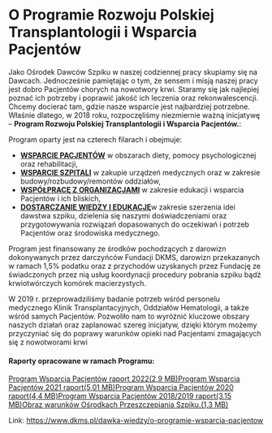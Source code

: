 # O Programie Rozwoju Polskiej Transplantologii i Wsparcia Pacjentów

Jako Ośrodek Dawców Szpiku w naszej codziennej pracy skupiamy się na Dawcach. Jednocześnie pamiętając o tym, że sensem i misją naszej pracy jest dobro Pacjentów chorych na nowotwory krwi. Staramy się jak najlepiej poznać ich potrzeby i poprawić jakość ich leczenia oraz rekonwalescencji. Chcemy docierać tam, gdzie nasze wsparcie jest najbardziej potrzebne. Właśnie dlatego, w 2018 roku, rozpoczęliśmy niezmiernie ważną inicjatywę – **Program Rozwoju Polskiej Transplantologii i Wsparcia Pacjentów.**:


Program oparty jest na czterech filarach i obejmuje:


* [**WSPARCIE PACJENTÓW**](https://www.dkms.pl/pacjent) w obszarach diety, pomocy psychologicznej oraz rehabilitacji,
* [**WSPARCIE SZPITALI**](https://www.dkms.pl/dzialaj/pomoz-inaczej/dar-fundacji-dkms) w zakupie urządzeń medycznych oraz w zakresie budowy/rozbudowy/remontów oddziałów,
* [**WSPÓŁPRACĘ Z ORGANIZACJAMI**](https://www.dkms.pl/dawka-wiedzy/o-programie-wsparcia-pacjentow/wspolpraca-organizacjami) w zakresie edukacji i wsparcia Pacjentów i ich bliskich,
* [**DOSTARCZANIE WIEDZY I EDUKACJĘ**](https://www.dkms.pl/dawka-wiedzy/nauka-i-badania)w zakresie szerzenia idei dawstwa szpiku, dzielenia się naszymi doświadczeniami oraz przygotowywania rozwiązań dopasowanych do oczekiwań i potrzeb Pacjentów oraz środowiska medycznego.


Program jest finansowany ze środków pochodzących z darowizn dokonywanych przez darczyńców Fundacji DKMS, darowizn przekazanych w ramach 1,5% podatku oraz z przychodów uzyskanych przez Fundację ze świadczonych przez nią usług koordynacji procedury pobrania szpiku bądź krwiotwórczych komórek macierzystych.


W 2019 r. przeprowadziliśmy badanie potrzeb wśród personelu medycznego Klinik Transplantacyjnych, Oddziałów Hematologii, a także wśród samych Pacjentów. Pozwoliło nam to wyróżnić kluczowe obszary naszych działań oraz zaplanować szereg inicjatyw, dzięki którym możemy przyczyniać się do poprawy warunków opieki nad Pacjentami zmagających się z nowotworami krwi 


#### Raporty opracowane w ramach Programu:


[Program Wsparcia Pacjentów raport 2022(2,9 MB)](https://assets-eu-01.kc-usercontent.com:443/bed48093-082e-0109-4b5f-7bdadab5eedd/722b9a0a-d674-4394-92bd-9d9708c06fdb/Program%20Wsparcia%20Pacjent%C3%B3w%202022%20raport.pdf)[Program Wsparcia Pacjentów 2021 raport(5,01 MB)](https://assets-eu-01.kc-usercontent.com:443/bed48093-082e-0109-4b5f-7bdadab5eedd/1651198d-f6d6-49a0-ac56-44bb961a7991/Program%20Wsparcia%20Pacjent%C3%B3w%202021%20raport%20z%20dzia%C5%82a%C5%84.pdf)[Program Wsparcia Pacjentów 2020 raport(4,4 MB)](https://assets-eu-01.kc-usercontent.com:443/bed48093-082e-0109-4b5f-7bdadab5eedd/2dba9ebd-ff9d-4330-a742-beb2748dfc40/Raport%20roczny%20programu%20Pacjenckiego%202020-2021.pdf)[Program Wsparcia Pacjentów 2018/2019 raport(3\.15 MB)](https://assets-eu-01.kc-usercontent.com:443/bed48093-082e-0109-4b5f-7bdadab5eedd/660e8379-88c3-42a0-9bf2-d86b28dd6d94/raport_roczny_programu_pacjenckiego_2018_-_2019.pdf)[Obraz warunków Ośrodkach Przeszczepiania Szpiku.(1,3 MB)](https://assets-eu-01.kc-usercontent.com:443/bed48093-082e-0109-4b5f-7bdadab5eedd/13dbcad6-9c69-46a7-8479-321a2854f0da/obraz_warunkow_w_klinikach_hematoonkologii_i_transplantacji_szpiku_raport_fundacji_dkms.pdf)

Link: https://www.dkms.pl/dawka-wiedzy/o-programie-wsparcia-pacjentow

